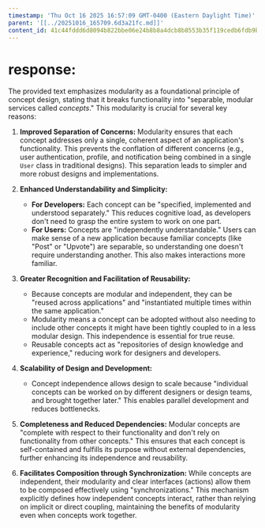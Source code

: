 ```yaml
---
timestamp: 'Thu Oct 16 2025 16:57:09 GMT-0400 (Eastern Daylight Time)'
parent: '[[../20251016_165709.6d3a21fc.md]]'
content_id: 41c44fddd6d8094b822bbe06e24b8b8a4dcb8b8553b35f119cedb6fdb9b245ec
---
```


# response:

The provided text emphasizes modularity as a foundational principle of concept design, stating that it breaks functionality into "separable, modular services called *concepts*." This modularity is crucial for several key reasons:

1. **Improved Separation of Concerns:** Modularity ensures that each concept addresses only a single, coherent aspect of an application's functionality. This prevents the conflation of different concerns (e.g., user authentication, profile, and notification being combined in a single `User` class in traditional designs). This separation leads to simpler and more robust designs and implementations.

2. **Enhanced Understandability and Simplicity:**
   * **For Developers:** Each concept can be "specified, implemented and understood separately." This reduces cognitive load, as developers don't need to grasp the entire system to work on one part.
   * **For Users:** Concepts are "independently understandable." Users can make sense of a new application because familiar concepts (like "Post" or "Upvote") are separable, so understanding one doesn't require understanding another. This also makes interactions more familiar.

3. **Greater Recognition and Facilitation of Reusability:**
   * Because concepts are modular and independent, they can be "reused across applications" and "instantiated multiple times within the same application."
   * Modularity means a concept can be adopted without also needing to include other concepts it might have been tightly coupled to in a less modular design. This independence is essential for true reuse.
   * Reusable concepts act as "repositories of design knowledge and experience," reducing work for designers and developers.

4. **Scalability of Design and Development:**
   * Concept independence allows design to scale because "individual concepts can be worked on by different designers or design teams, and brought together later." This enables parallel development and reduces bottlenecks.

5. **Completeness and Reduced Dependencies:** Modular concepts are "complete with respect to their functionality and don't rely on functionality from other concepts." This ensures that each concept is self-contained and fulfills its purpose without external dependencies, further enhancing its independence and reusability.

6. **Facilitates Composition through Synchronization:** While concepts are independent, their modularity and clear interfaces (actions) allow them to be composed effectively using "synchronizations." This mechanism explicitly defines how independent concepts interact, rather than relying on implicit or direct coupling, maintaining the benefits of modularity even when concepts work together.
